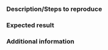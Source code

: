 <!--
Questions:
  https://groups.google.com/forum/#!forum/loopbackjs
  https://gitter.im/strongloop/loopback
Immediate support:
  https://strongloop.com/api-connect-faqs/
  https://strongloop.com/node-js/subscription-plans/
-->

### Description/Steps to reproduce

<!--
If feature: A description of the feature
If bug: Steps to reproduce + link to sample repo
-->

### Expected result

<!--
Also include actual results if bug
-->

### Additional information

<!--
Copy+paste the output of these two commands:
  node -e 'console.log(process.platform, process.arch, process.versions.node)'
  npm ls --prod --depth 0 | grep loopback
-->
